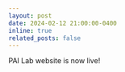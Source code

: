 ```yaml
---
layout: post
date: 2024-02-12 21:00:00-0400
inline: true
related_posts: false
---
```


PAI Lab website is now live!
